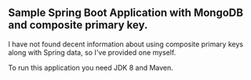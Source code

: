 Sample Spring Boot Application with MongoDB and composite primary key. 
---------------------------------------------------

I have not found decent information about using composite primary keys along with Spring data, so I've provided one myself.

 
To run this application you need JDK 8 and Maven.